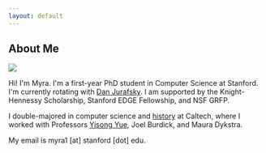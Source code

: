 ```yaml
---
layout: default
---
```


## About Me

<img class="profile-picture" src="imgs/duck.HEIC">

Hi! I'm Myra. I'm a first-year PhD student in Computer Science at Stanford. I'm currently rotating with <a href="https://web.stanford.edu/~jurafsky"/>Dan Jurafsky</a>. I am supported by the Knight-Hennessy Scholarship, Stanford EDGE Fellowship, and NSF GRFP.

I double-majored in computer science and <a href="https://thesis.library.caltech.edu/14990/"/>history</a> at Caltech, where I worked with Professors <a href="http://www.yisongyue.com/">Yisong Yue</a>, Joel Burdick, and Maura Dykstra.
 
My email is myra1 [at] stanford [dot] edu. 



<!-- <center><img style="max-height: 100px;" src="tontonsnail.gif"></center> -->

